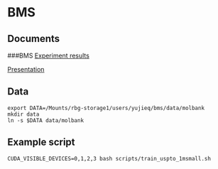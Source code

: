 # BMS

## Documents

###BMS
[Experiment results](https://docs.google.com/spreadsheets/d/1mBak3YB7iAUzhaTbrqkybi2RzqYKS07TRsSD0PA_ozE/edit#gid=0)

[Presentation](https://docs.google.com/presentation/d/1nqjjXtA-COamCz2O0bHV9DDuYc2ksbqf/edit)

## Data
```
export DATA=/Mounts/rbg-storage1/users/yujieq/bms/data/molbank
mkdir data
ln -s $DATA data/molbank
```

## Example script
```
CUDA_VISIBLE_DEVICES=0,1,2,3 bash scripts/train_uspto_1msmall.sh
```
